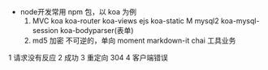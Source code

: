 - node开发常用 npm 包，以 koa 为例
  1. MVC koa koa-router koa-views ejs koa-static 
    M mysql2 koa-mysql-session koa-bodyparser(表单)
  2. md5 加密 不可逆的，单向
  moment markdown-it chai 工具业务

1 请求没有反应
2 成功
3 重定向   304
4 客户端错误

